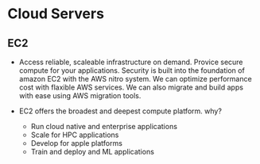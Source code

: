# Cloud Servers

## EC2

- Access reliable, scaleable infrastructure on demand. Provice secure compute for your applications. Security is built into the foundation of amazon EC2 with the AWS nitro system. We can optimize performance cost with flaxible AWS services. We can also migrate and build apps with ease using AWS migration tools.

- EC2 offers the broadest and deepest compute platform. why?
  - Run cloud native and enterprise applications
  - Scale for HPC applications
  - Develop for apple platforms
  - Train and deploy and ML applications